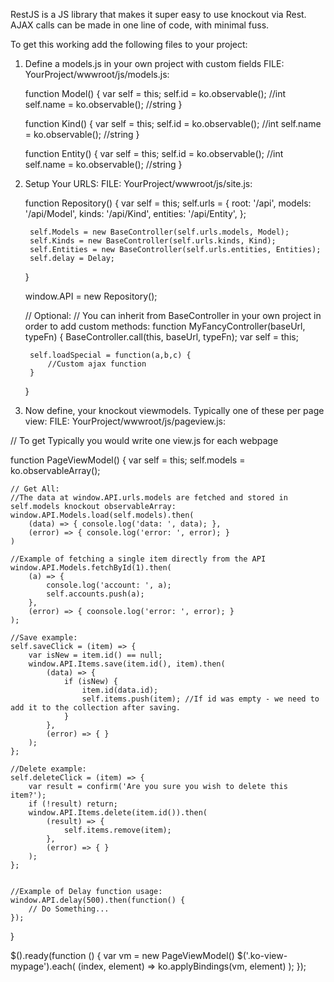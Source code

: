RestJS is a JS library that makes it super easy to use knockout via Rest.
AJAX calls can be made in one line of code, with minimal fuss.

To get this working add the following files to your project:

1) Define a models.js in your own project with custom fields
FILE: YourProject/wwwroot/js/models.js:

    function Model() {
        var self = this;
        self.id = ko.observable();                  //int
        self.name = ko.observable();                //string
    }

    function Kind() {
        var self = this;
        self.id = ko.observable();                  //int
        self.name = ko.observable();                //string
    }

    function Entity() {
        var self = this;
        self.id = ko.observable();                  //int
        self.name = ko.observable();                //string
    }

2) Setup Your URLS:
FILE: YourProject/wwwroot/js/site.js:

    function Repository() {
        var self = this;
        self.urls = {
            root: '/api',
            models: '/api/Model',
            kinds: '/api/Kind',
            entities: '/api/Entity',
        };

        self.Models = new BaseController(self.urls.models, Model);
        self.Kinds = new BaseController(self.urls.kinds, Kind);
        self.Entities = new BaseController(self.urls.entities, Entities);
        self.delay = Delay;
    }

    window.API = new Repository();

    // Optional:
    // You can inherit from BaseController in your own project in order to add custom methods:
    function MyFancyController(baseUrl, typeFn) {
        BaseController.call(this, baseUrl, typeFn);
        var self = this;

        self.loadSpecial = function(a,b,c) {
            //Custom ajax function
        }
    }

3) Now define, your knockout viewmodels. Typically one of these per page view:
FILE: YourProject/wwwroot/js/pageview.js:

// To get
Typically you would write one view.js for each webpage

function PageViewModel() {
    var self = this;
    self.models = ko.observableArray();

    // Get All:
    //The data at window.API.urls.models are fetched and stored in self.models knockout observableArray:
    window.API.Models.load(self.models).then(
        (data) => { console.log('data: ', data); },
        (error) => { console.log('error: ', error); }
    )

    //Example of fetching a single item directly from the API
    window.API.Models.fetchById(1).then(
        (a) => {
            console.log('account: ', a);
            self.accounts.push(a);
        },
        (error) => { coonsole.log('error: ', error); }
    );

    //Save example:
    self.saveClick = (item) => {
        var isNew = item.id() == null;
        window.API.Items.save(item.id(), item).then(
            (data) => {
                if (isNew) {
                    item.id(data.id);
                    self.items.push(item); //If id was empty - we need to add it to the collection after saving.
                }
            },
            (error) => { }
        );
    };

    //Delete example:
    self.deleteClick = (item) => {
        var result = confirm('Are you sure you wish to delete this item?');
        if (!result) return;
        window.API.Items.delete(item.id()).then(
            (result) => {
                self.items.remove(item);
            },
            (error) => { }
        );
    };


    //Example of Delay function usage:
    window.API.delay(500).then(function() {
        // Do Something...
    });
}

$().ready(function () {
    var vm = new PageViewModel()
    $('.ko-view-mypage').each( (index, element) => ko.applyBindings(vm, element) );
});